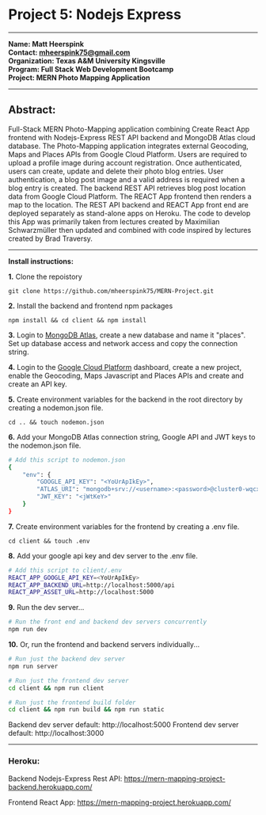 # Project 5: Nodejs Express

---
**Name:  Matt Heerspink**  
**Contact: mheerspink75@gmail.com**  
**Organization: Texas A&M University Kingsville**  
**Program:  Full Stack Web Development Bootcamp**  
**Project:  MERN Photo Mapping Application**

---

## Abstract:  

Full-Stack MERN Photo-Mapping application combining Create React App frontend with Nodejs-Express REST API backend and MongoDB Atlas cloud database.  The Photo-Mapping application integrates external Geocoding, Maps and Places APIs from Google Cloud Platform.  Users are required to upload a profile image during account registration. Once authenticated, users can create, update and delete their photo blog entries.  User authentication, a blog post image and a valid address is required when a blog entry is created.  The backend REST API retrieves blog post location data from Google Cloud Platform. The REACT App frontend then renders a map to the location. The REST API backend and REACT App front end are deployed separately as stand-alone apps on Heroku.  The code to develop this App was primarily taken from lectures created by Maximilian Schwarzmüller then updated and combined with code inspired by lectures created by Brad Traversy.

---

**Install instructions:**

**1.**  Clone the repoistory
```
git clone https://github.com/mheerspink75/MERN-Project.git
```
**2.** Install the backend and frontend npm packages
```
npm install && cd client && npm install
```

**3.** Login to [MongoDB Atlas](https://www.mongodb.com/cloud/atlas), create a new database and name it "places". Set up database access and network access and copy the connection string.

**4.** Login to the [Google Cloud Platform](https://cloud.google.com/) dashboard, create a new project, enable the Geocoding, Maps Javascript and Places APIs and create and create an API key.

**5.** Create environment variables for the backend in the root directory by creating a nodemon.json file.
```
cd .. && touch nodemon.json
```
**6.**  Add your MongoDB Atlas connection string, Google API and JWT keys to the nodemon.json file.
```bash
# Add this script to nodemon.json
{
    "env": {
        "GOOGLE_API_KEY": "<YoUrApIkEy>",
        "ATLAS_URI": "mongodb+srv://<username>:<password>@cluster0-wqcxx.gcp.mongodb.net/places?retryWrites=true&w=majority",
        "JWT_KEY": "<jWtKeY>"
    }
}
```
**7.** Create environment variables for the frontend by creating a .env file.
```
cd client && touch .env
```
**8.** Add your google api key and dev server to the .env file.
```bash
# Add this script to client/.env
REACT_APP_GOOGLE_API_KEY=<YoUrApIkEy>
REACT_APP_BACKEND_URL=http://localhost:5000/api
REACT_APP_ASSET_URL=http://localhost:5000
```
**9.** Run the dev server...
```bash
# Run the front end and backend dev servers concurrently
npm run dev
```
**10.** Or, run the frontend and backend servers individually...
```bash
# Run just the backend dev server
npm run server

# Run just the frontend dev server
cd client && npm run client

# Run just the frontend build folder
cd client && npm run build && npm run static
```
Backend dev server default: http://localhost:5000
Frontend dev server default: http://localhost:3000

---

### Heroku:
Backend Nodejs-Express Rest API: https://mern-mapping-project-backend.herokuapp.com/

Frontend React App: https://mern-mapping-project.herokuapp.com/


